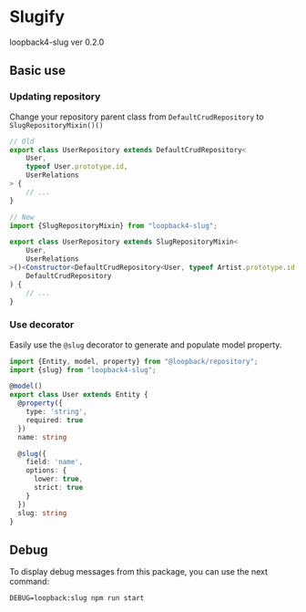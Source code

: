 # Slugify

loopback4-slug ver 0.2.0

## Basic use

### Updating repository

Change your repository parent class from `DefaultCrudRepository` to `SlugRepositoryMixin()()`

```ts
// Old
export class UserRepository extends DefaultCrudRepository<
    User,
    typeof User.prototype.id,
    UserRelations
> {
    // ...
}

// New
import {SlugRepositoryMixin} from "loopback4-slug";

export class UserRepository extends SlugRepositoryMixin<
    User,
    UserRelations
>()<Constructor<DefaultCrudRepository<User, typeof Artist.prototype.id, UserRelations>>>(
    DefaultCrudRepository
) {
    // ...
}
```

### Use decorator

Easily use the `@slug` decorator to generate and populate model property.

```ts
import {Entity, model, property} from "@loopback/repository";
import {slug} from "loopback4-slug";

@model()
export class User extends Entity {
  @property({
    type: 'string',
    required: true
  })
  name: string

  @slug({
    field: 'name',
    options: {
      lower: true,
      strict: true
    }
  })
  slug: string
}
```
## Debug

To display debug messages from this package, you can use the next command:

```shell
DEBUG=loopback:slug npm run start
```
